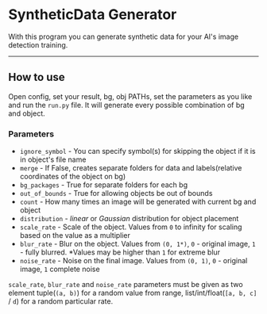 # SyntheticData Generator

With this program you can generate synthetic data for your AI's image detection training.

---

## How to use

Open config, set your result, bg, obj PATHs, set the parameters as you like and run the `run.py` file. It will generate every possible combination of bg and object.

### Parameters

* `ignore_symbol` - You can specify symbol(s) for skipping the object if
  it is in object's file name
* `merge` - If False, creates separate folders for data and labels(relative coordinates of the object on bg)
* `bg_packages` - True for separate folders for each bg
* `out_of_bounds` - True for allowing objects be out of bounds
* `count` - How many times an image will be generated with current bg and object
* `distribution` - *linear* or *Gaussian* distribution for object placement
* `scale_rate` - Scale of the object. Values from `0` to infinity for scaling based on the value as a multiplier
* `blur_rate` - Blur on the object. Values from `(0, 1*)`, `0` - original image, `1` - fully blurred. *Values may be higher than `1` for extreme blur
* `noise_rate` - Noise on the final image. Values from `(0, 1)`, `0` - original image, `1` complete noise


`scale_rate`, `blur_rate` and `noise_rate` parameters must be given as two element tuple(`(a, b)`) for a random value from range, list/int/float(`[a, b, c]` / `d`) for a random particular rate.
